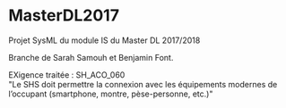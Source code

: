 # MasterDL2017
Projet SysML du module IS du Master DL 2017/2018

Branche de Sarah Samouh et Benjamin Font.

EXigence traitée : SH_ACO_060		
"Le SHS doit permettre la connexion avec les équipements modernes de l’occupant (smartphone, montre, pèse-personne, etc.)"